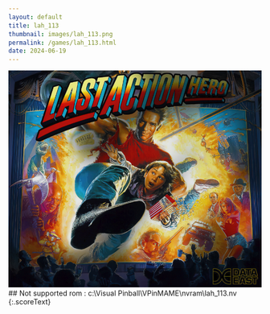 ```yaml
---
layout: default
title: lah_113
thumbnail: images/lah_113.png
permalink: /games/lah_113.html
date: 2024-06-19
---
```


<img src="../images/lah_113.png" class="gameThumbnail img-fluid mx-auto align-middle">
## Not supported rom : c:\Visual Pinball\VPinMAME\nvram\lah_113.nv
{:.scoreText}

